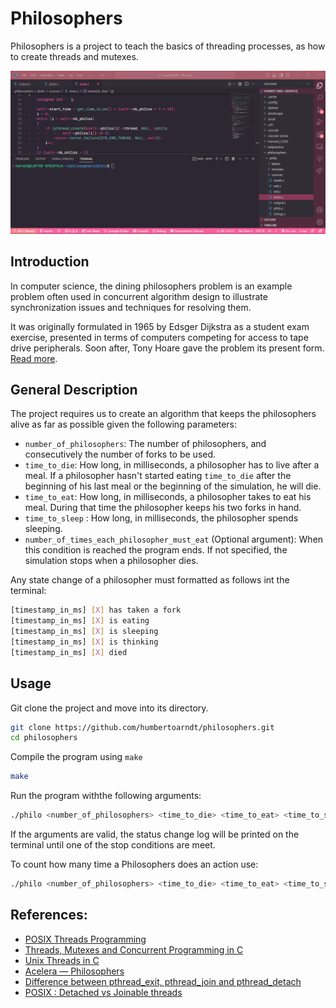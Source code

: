 # Philosophers

Philosophers is a project to teach the basics of threading processes, as how to create threads and mutexes.

<div align="center">

![Philosophers' exibition](https://github.com/humbertoarndt/philosophers/blob/master/philo/img/philosophers.gif)  

</div>

## Introduction

In computer science, the dining philosophers problem is an example problem often used in concurrent algorithm design to illustrate synchronization issues and techniques for resolving them.

It was originally formulated in 1965 by Edsger Dijkstra as a student exam exercise, presented in terms of computers competing for access to tape drive peripherals. Soon after, Tony Hoare gave the problem its present form. [Read more](https://en.wikipedia.org/wiki/Dining_philosophers_problem).

## General Description

The project requires us to create an algorithm that keeps the philosophers alive as far as possible given the following parameters:
 * `number_of_philosophers`: The number of philosophers, and consecutively the number of forks to be used.
 * `time_to_die`: How long, in milliseconds, a philosopher has to live after a meal. If a philosopher hasn't started eating `time_to_die` after the beginning of his last meal or the beginning of the simulation, he will die.
 * `time_to_eat`: How long, in milliseconds, a philosopher takes to eat his meal. During that time the philosopher keeps his two forks in hand.
 * `time_to_sleep` : How long, in milliseconds, the philosopher spends sleeping.
 * `number_of_times_each_philosopher_must_eat` (Optional argument): When this condition is reached the program ends. If not specified, the simulation stops when a philosopher dies.

Any state change of a philosopher must formatted as follows int the terminal:

```sh
[timestamp_in_ms] [X] has taken a fork
[timestamp_in_ms] [X] is eating
[timestamp_in_ms] [X] is sleeping
[timestamp_in_ms] [X] is thinking
[timestamp_in_ms] [X] died
```

## Usage

Git clone the project and move into its directory.

```sh
git clone https://github.com/humbertoarndt/philosophers.git
cd philosophers
```

Compile the program using `make`

```sh
make
```

Run the program withthe following arguments:

```sh
./philo <number_of_philosophers> <time_to_die> <time_to_eat> <time_to_sleep> [number_of_times_each_philo_must_eat]
```

If the arguments are valid, the status change log will be printed on the terminal until one of the stop conditions are meet.

To count how many time a Philosophers does an action use:

```sh
./philo <number_of_philosophers> <time_to_die> <time_to_eat> <time_to_sleep> [number_of_times_each_philo_must_eat] | grep <id_and_status> | wc -l
``` 

## References:
* [POSIX Threads Programming](https://hpc-tutorials.llnl.gov/posix/)
* [Threads, Mutexes and Concurrent Programming in C](https://www.codequoi.com/en/threads-mutexes-and-concurrent-programming-in-c/)
* [Unix Threads in C](https://www.youtube.com/playlist?list=PLfqABt5AS4FmuQf70psXrsMLEDQXNkLq2)
* [Acelera — Philosophers](https://www.notion.so/Acelera-Philosophers-a82a52edabe24ea4a382393fae6c4531)
* [Difference between pthread_exit, pthread_join and pthread_detach](https://stackoverflow.com/questions/22427007/difference-between-pthread-exit-pthread-join-and-pthread-detach)
* [POSIX : Detached vs Joinable threads](https://thispointer.com/posix-detached-vs-joinable-threads-pthread_join-pthread_detach-examples/)